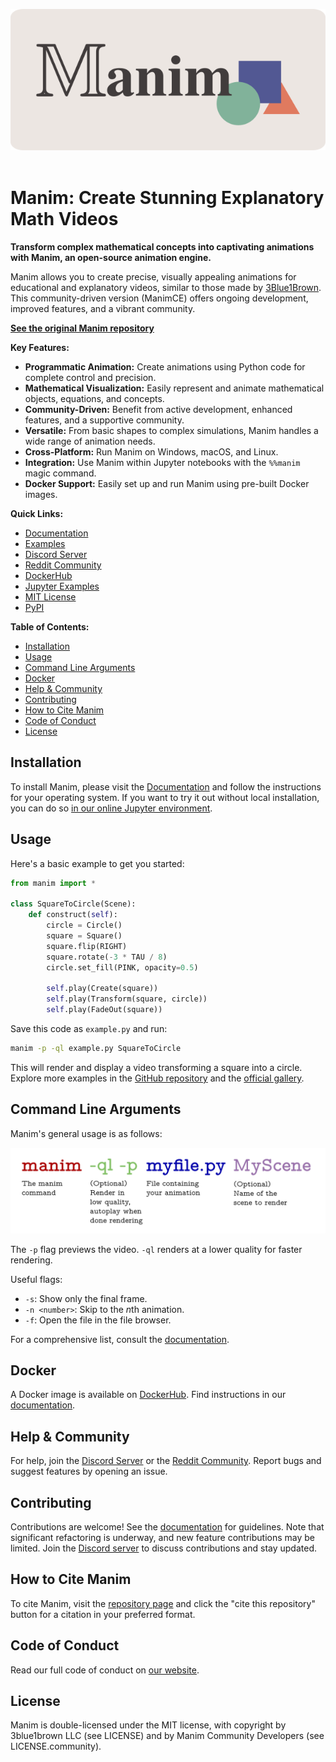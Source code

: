 <p align="center">
    <a href="https://www.manim.community/"><img src="https://raw.githubusercontent.com/ManimCommunity/manim/main/logo/cropped.png" alt="Manim Logo"></a>
    <br />
    <br />
</p>

# Manim: Create Stunning Explanatory Math Videos

**Transform complex mathematical concepts into captivating animations with Manim, an open-source animation engine.**

Manim allows you to create precise, visually appealing animations for educational and explanatory videos, similar to those made by [3Blue1Brown](https://www.3blue1brown.com/). This community-driven version (ManimCE) offers ongoing development, improved features, and a vibrant community.

**[See the original Manim repository](https://github.com/ManimCommunity/manim)**

**Key Features:**

*   **Programmatic Animation:** Create animations using Python code for complete control and precision.
*   **Mathematical Visualization:** Easily represent and animate mathematical objects, equations, and concepts.
*   **Community-Driven:** Benefit from active development, enhanced features, and a supportive community.
*   **Versatile:** From basic shapes to complex simulations, Manim handles a wide range of animation needs.
*   **Cross-Platform:** Run Manim on Windows, macOS, and Linux.
*   **Integration:** Use Manim within Jupyter notebooks with the `%%manim` magic command.
*   **Docker Support:** Easily set up and run Manim using pre-built Docker images.

**Quick Links:**

*   [Documentation](https://docs.manim.community/)
*   [Examples](https://docs.manim.community/en/stable/examples.html)
*   [Discord Server](https://www.manim.community/discord/)
*   [Reddit Community](https://www.reddit.com/r/manim/)
*   [DockerHub](https://hub.docker.com/r/manimcommunity/manim)
*   [Jupyter Examples](https://mybinder.org/v2/gh/ManimCommunity/jupyter_examples/HEAD?filepath=basic_example_scenes.ipynb)
*   [MIT License](http://choosealicense.com/licenses/mit/)
*   [PyPI](https://pypi.org/project/manim/)

**Table of Contents:**

-   [Installation](#installation)
-   [Usage](#usage)
-   [Command Line Arguments](#command-line-arguments)
-   [Docker](#docker)
-   [Help & Community](#help-with-manim)
-   [Contributing](#contributing)
-   [How to Cite Manim](#how-to-cite-manim)
-   [Code of Conduct](#code-of-conduct)
-   [License](#license)

## Installation

To install Manim, please visit the [Documentation](https://docs.manim.community/en/stable/installation.html) and follow the instructions for your operating system. If you want to try it out without local installation, you can do so [in our online Jupyter environment](https://try.manim.community/).

## Usage

Here's a basic example to get you started:

```python
from manim import *

class SquareToCircle(Scene):
    def construct(self):
        circle = Circle()
        square = Square()
        square.flip(RIGHT)
        square.rotate(-3 * TAU / 8)
        circle.set_fill(PINK, opacity=0.5)

        self.play(Create(square))
        self.play(Transform(square, circle))
        self.play(FadeOut(square))
```

Save this code as `example.py` and run:

```bash
manim -p -ql example.py SquareToCircle
```

This will render and display a video transforming a square into a circle.  Explore more examples in the [GitHub repository](example_scenes) and the [official gallery](https://docs.manim.community/en/stable/examples.html).

## Command Line Arguments

Manim's general usage is as follows:

![manim-illustration](https://raw.githubusercontent.com/ManimCommunity/manim/main/docs/source/_static/command.png)

The `-p` flag previews the video.  `-ql` renders at a lower quality for faster rendering.

Useful flags:

*   `-s`:  Show only the final frame.
*   `-n <number>`: Skip to the *n*th animation.
*   `-f`: Open the file in the file browser.

For a comprehensive list, consult the [documentation](https://docs.manim.community/en/stable/guides/configuration.html).

## Docker

A Docker image is available on [DockerHub](https://hub.docker.com/r/manimcommunity/manim). Find instructions in our [documentation](https://docs.manim.community/en/stable/installation/docker.html).

## Help & Community

For help, join the [Discord Server](https://www.manim.community/discord/) or the [Reddit Community](https://www.reddit.com/r/manim/). Report bugs and suggest features by opening an issue.

## Contributing

Contributions are welcome! See the [documentation](https://docs.manim.community/en/stable/contributing.html) for guidelines. Note that significant refactoring is underway, and new feature contributions may be limited.  Join the [Discord server](https://www.manim.community/discord/) to discuss contributions and stay updated.

## How to Cite Manim

To cite Manim, visit the [repository page](https://github.com/ManimCommunity/manim) and click the "cite this repository" button for a citation in your preferred format.

## Code of Conduct

Read our full code of conduct on [our website](https://docs.manim.community/en/stable/conduct.html).

## License

Manim is double-licensed under the MIT license, with copyright by 3blue1brown LLC (see LICENSE) and by Manim Community Developers (see LICENSE.community).
